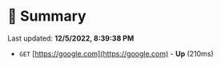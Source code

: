 # 📖 Summary
Last updated: **12/5/2022, 8:39:38 PM**

- `GET` [https://google.com](https://google.com) - **Up** (210ms)
